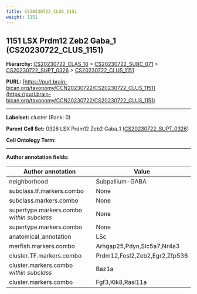 ```yaml
---
title: CS20230722_CLUS_1151
weight: 1151
---
```

## 1151 LSX Prdm12 Zeb2 Gaba_1 (CS20230722_CLUS_1151)
<b>Hierarchy: </b>
[CS20230722_CLAS_10](../CS20230722_CLAS_10) >
[CS20230722_SUBC_071](../CS20230722_SUBC_071) >
[CS20230722_SUPT_0326](../CS20230722_SUPT_0326) >
[CS20230722_CLUS_1151](../CS20230722_CLUS_1151)

**PURL:** [https://purl.brain-bican.org/taxonomy/CCN20230722/CS20230722_CLUS_1151](https://purl.brain-bican.org/taxonomy/CCN20230722/CS20230722_CLUS_1151)

---


**Labelset:** cluster (Rank: 0)

**Parent Cell Set:** 0326 LSX Prdm12 Zeb2 Gaba_1 ([CS20230722_SUPT_0326](../CS20230722_SUPT_0326))



**Cell Ontology Term:** 

[MARKER GENES.]: #


---

[TRANSFERRED ANNOTATIONS.]: #


[AUTHOR ANNOTATION FIELDS.]: #


**Author annotation fields:**

| Author annotation | Value |
|-------------------|-------|
|neighborhood|Subpallium-GABA|
|subclass.tf.markers.combo|None|
|subclass.markers.combo|None|
|supertype.markers.combo _within subclass_|None|
|supertype.markers.combo|None|
|anatomical_annotation|LSc|
|merfish.markers.combo|Arhgap25,Pdyn,Slc5a7,Nr4a3|
|cluster.TF.markers.combo|Prdm12,Fosl2,Zeb2,Egr2,Zfp536|
|cluster.markers.combo _within subclass_|Baz1a|
|cluster.markers.combo|Fgf3,Klk8,Rasl11a|
